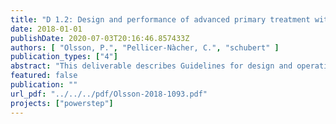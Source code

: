 ```yaml
---
title: "D 1.2: Design and performance of advanced primary treatment with microscreen"
date: 2018-01-01
publishDate: 2020-07-03T20:16:46.857433Z
authors: [ "Olsson, P.", "Pellicer-Nàcher, C.", "schubert" ]
publication_types: ["4"]
abstract: "This deliverable describes Guidelines for design and operation of advanced primary treatment with microscreen. Technical speci-fications including pre-treatment, mesh size, hydraulic velocity, chemicals (substances, doses, contact times), operational re-quirements (backwash, cleaning) and operational performanc-es (removal rates, backwash sludge quantity and quality) are presented with data gained from the two Case study site trials in Westewitz (Germany) and Sjölunda (Sweden).."
featured: false
publication: ""
url_pdf: "../../../pdf/Olsson-2018-1093.pdf"
projects: ["powerstep"]
---
```


